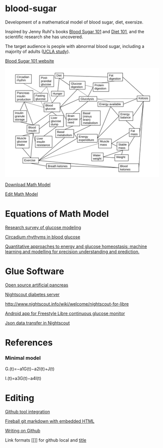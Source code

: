 # blood-sugar
Development of a mathematical model of blood sugar, diet, exersize.

Inspired by Jenny Ruhl's books [Blood Sugar 101](https://smile.amazon.com/Blood-Sugar-101-About-Diabetes/dp/0964711664/ref=sr_1_3?s=books&ie=UTF8&qid=1538472354&sr=1-3&keywords=jenny+ruhl+books) and [Diet 101](https://smile.amazon.com/Diet-101-Truth-About-Diets/dp/0964711656/ref=sr_1_1?s=books&ie=UTF8&qid=1538472354&sr=1-1&keywords=jenny+ruhl+books), and the scientific research she has uncovered.

The target audience is people with abnormal blood sugar, including a majority of adults ([UCLA study](http://newsroom.ucla.edu/releases/majority-of-california-adults-have-prediabetes-or-diabetes)).

[Blood Sugar 101 website](https://www.bloodsugar101.com/)

![Math model](doc/Bloody%20ketogenic%20diet%20relations.svg)

[Download Math Model](https://github.com/GregLawson/blood-sugar/blob/master/doc/Bloody%20ketogenic%20diet%20relations.odg?raw=true)

[Edit Math Model](doc/Bloody%20ketogenic%20diet%20relations.odg)

# Equations of Math Model
[Research survey of glucose modeling](https://www.ncbi.nlm.nih.gov/pmc/articles/PMC2951686/)

[Circadium rhythyms in blood glucose](https://academic.oup.com/edrv/article/18/5/716/2530790)

[Quantitative approaches to energy and glucose homeostasis: machine learning and modelling for precision understanding and prediction.](https://www.ncbi.nlm.nih.gov/pubmed/29367240)

# Glue Software
[Open source artificial pancreas](https://openaps.org/what-is-openaps/)

[Nightscout diabetes server](http://www.nightscout.info/)

http://www.nightscout.info/wiki/welcome/nightscout-for-libre

[Android app for Freestyle Libre continuous glucose monitor](https://play.google.com/store/apps/details?id=it.ct.glicemia)

[Json data transfer in Nightscout](https://diyps.org/2017/02/12/making-it-possible-for-researchers-to-work-with-openaps-or-general-nightscout-data-and-creating-a-complex-json-to-csv-command-line-tool-that-works-with-unknown-schema/)

# References

### Minimal model
G.(t)=−a1G(t)−a2I(t)+J(t)

I.(t)=a3G(t)−a4I(t)

# Editing
[Github tool integration](https://github.com/GregLawson/Open-Table-Explorer/wiki/2.3.-Tool-Integration)

[Fireball git markdown with embedded HTML](https://daringfireball.net/projects/markdown/syntax)

[Writing on Github](https://help.github.com/categories/writing-on-github/)

Link formats [[]] for github local and [title](url)
